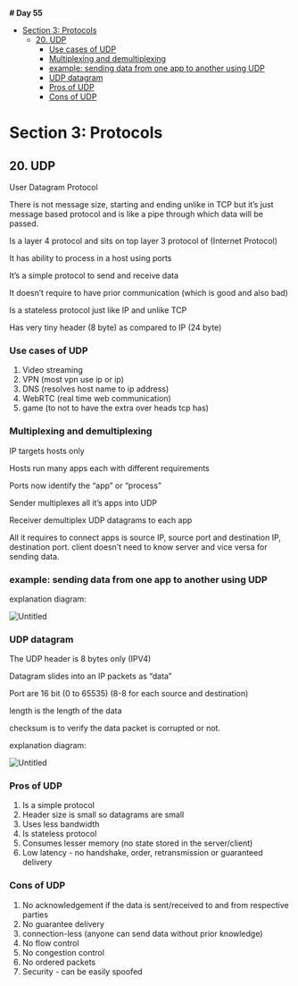 **# Day 55**

- [Section 3: Protocols](#section-3-protocols)
  - [20. UDP](#20-udp)
    - [Use cases of UDP](#use-cases-of-udp)
    - [Multiplexing and demultiplexing](#multiplexing-and-demultiplexing)
    - [example: sending data from one app to another using UDP](#example-sending-data-from-one-app-to-another-using-udp)
    - [UDP datagram](#udp-datagram)
    - [Pros of UDP](#pros-of-udp)
    - [Cons of UDP](#cons-of-udp)

# Section 3: Protocols

## 20. UDP

User Datagram Protocol

There is not message size, starting and ending unlike in TCP but it’s just message based protocol and is like a pipe through which data will be passed.

Is a layer 4 protocol and sits on top layer 3 protocol of (Internet Protocol)

It has ability to process in a host using ports

It’s a simple protocol to send and receive data

It doesn’t require to have prior communication (which is good and also bad)

Is a stateless protocol just like IP and unlike TCP

Has very tiny header (8 byte) as compared to IP (24 byte)

### Use cases of UDP

1. Video streaming
2. VPN (most vpn use ip or ip)
3. DNS (resolves host name to ip address)
4. WebRTC (real time web communication)
5. game (to not to have the extra over heads tcp has)

### Multiplexing and demultiplexing

IP targets hosts only

Hosts run many apps each with different requirements

Ports now identify the “app” or “process”

Sender multiplexes all it’s apps into UDP

Receiver demultiplex UDP datagrams to each app

All it requires to connect apps is source IP, source port and destination IP, destination port. client doesn’t need to know server and vice versa for sending data.

### example: sending data from one app to another using UDP

explanation diagram:

![Untitled](https://github.com/pankaj485/60daysoflearning/assets/61234787/a3aae78b-5262-42e8-80ae-c46b5641abbe)

### UDP datagram

The UDP header is 8 bytes only (IPV4)

Datagram slides into an IP packets as “data”

Port are 16 bit (0 to 65535) (8-8 for each source and destination)

length is the length of the data

checksum is to verify the data packet is corrupted or not.

explanation diagram:

![Untitled](https://github.com/pankaj485/60daysoflearning/assets/61234787/b9be16fc-765a-4da0-94c8-31ea35dc71be)

### Pros of UDP

1. Is a simple protocol
2. Header size is small so datagrams are small
3. Uses less bandwidth
4. Is stateless protocol
5. Consumes lesser memory (no state stored in the server/client)
6. Low latency - no handshake, order, retransmission or guaranteed delivery

### Cons of UDP

1. No acknowledgement if the data is sent/received to and from respective parties
2. No guarantee delivery
3. connection-less (anyone can send data without prior knowledge)
4. No flow control
5. No congestion control
6. No ordered packets
7. Security - can be easily spoofed
